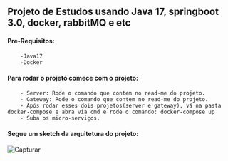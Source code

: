 ## Projeto de Estudos usando Java 17, springboot 3.0, docker, rabbitMQ e etc
#### Pre-Requisitos:
        -Java17
        -Docker
        
#### Para rodar o projeto comece com o projeto:
        - Server: Rode o comando que contem no read-me do projeto.
        - Gateway: Rode o comando que contem no read-me do projeto.
        - Após rodar esses dois projetos(server e gateway), vá na pasta docker-compose e abra via cmd e rode o comando: docker-compose up
        - Suba os micro-serviços.
        
#### Segue um sketch da arquitetura do projeto:

![Capturar](https://user-images.githubusercontent.com/38835527/229355604-a7b0b671-8c42-4109-9693-0fedfa23230e.PNG)

